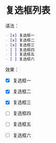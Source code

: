 # 复选框列表

语法：

```markdown
- [x] 复选框一
- [x] 复选框二
- [x] 复选框三
- [ ] 复选框四
- [ ] 复选框五
- [ ] 复选框六
```

效果：

- [x] 复选框一
- [x] 复选框二
- [x] 复选框三
- [ ] 复选框四
- [ ] 复选框五
- [ ] 复选框六

